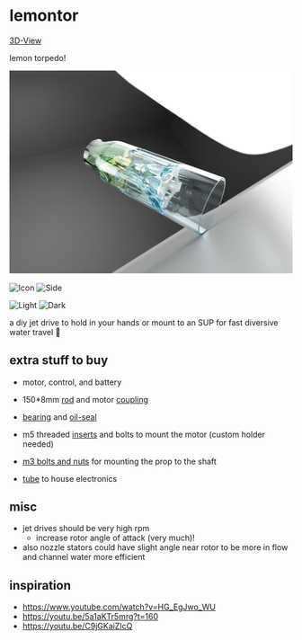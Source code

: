# lemontor

[3D-View](https://a360.co/3xRkCS7)

lemon torpedo!

![side](https://github.com/HannesGitH/lementor/raw/main/images/v18_nice_side_bottom_seethrough.png)

<p align="left">
  <img alt="Icon" src="https://github.com/HannesGitH/lemontor/raw/main/images/v12_main_lemon.png" width="43%">
<!-- &nbsp; &nbsp; &nbsp; &nbsp; -->
  <img alt="Side" src="https://github.com/HannesGitH/lemontor/raw/main/images/v12_lemon_side.png" width="55.6%">
</p>

<p align="left">
  <img alt="Light" src="https://github.com/HannesGitH/lemontor/raw/main/images/v18_glass_side_top.png" width="49.5%">
<!-- &nbsp; &nbsp; &nbsp; &nbsp; -->
  <img alt="Dark" src="https://github.com/HannesGitH/lemontor/raw/main/images/v12_metal_top.png" width="49.5%">
</p>

a diy jet drive to hold in your hands or mount to an SUP for fast diversive water travel 🚀

## extra stuff to buy

- motor, control, and battery

- 150*8mm [rod](https://de.aliexpress.com/item/1005004340355038.html) and motor [coupling](https://www.aliexpress.com/item/1005003160728369.html)
- [bearing](https://www.aliexpress.com/item/4000286783632.html) and [oil-seal](https://www.aliexpress.com/item/4000286783632.html) 
- m5 threaded [inserts](https://www.aliexpress.com/item/1005003754316929.html) and bolts to mount the motor (custom holder needed)
- [m3 bolts and nuts](https://www.obi.de/gewindeschrauben/lux-zylinderkopf-gewindeschraube-m3-x-10-mm-verzinkt-vollgewinde-8-stk-m-muttern/p/8687121) for mounting the prop to the shaft
- [tube](https://www.obi.de/metall-dachrinnen/fallrohr-nw-80-ral-8028-braun-2-m/p/6630149) to house electronics

## misc

- jet drives should be very high rpm
    - increase rotor angle of attack (very much)!
- also nozzle stators could have slight angle near rotor to be more in flow and channel water more efficient

## inspiration

- <https://www.youtube.com/watch?v=HG_EgJwo_WU>
- <https://youtu.be/5a1aKTr5mrg?t=160>
- <https://youtu.be/C9jGKaiZIcQ>
